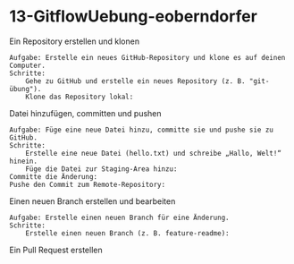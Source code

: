 # 13-GitflowUebung-eoberndorfer
Ein Repository erstellen und klonen

    Aufgabe: Erstelle ein neues GitHub-Repository und klone es auf deinen Computer.
    Schritte:
        Gehe zu GitHub und erstelle ein neues Repository (z. B. "git-übung").
        Klone das Repository lokal:

Datei hinzufügen, committen und pushen

    Aufgabe: Füge eine neue Datei hinzu, committe sie und pushe sie zu GitHub.
    Schritte:
        Erstelle eine neue Datei (hello.txt) und schreibe „Hallo, Welt!“ hinein.
        Füge die Datei zur Staging-Area hinzu:
    Committe die Änderung:
    Pushe den Commit zum Remote-Repository:
Einen neuen Branch erstellen und bearbeiten

    Aufgabe: Erstelle einen neuen Branch für eine Änderung.
    Schritte:
        Erstelle einen neuen Branch (z. B. feature-readme):



Ein Pull Request erstellen

